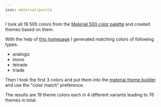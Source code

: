 ```yaml
---
icon: material/puzzle
---
```


I took all 19 500 colors from the [Material 500 color palette](https://materialui.co/colors) and created themes based on them.

With the help of [this homepage](https://colors.muz.li/) I generated matching colors of following types:

* analogic
* mono
* tetrade
* triade

Then I took the first 3 colors and put them into the [material theme builder](https://material-foundation.github.io/material-theme-builder/) and use the "color match" preference.

The results are 19 theme colors each in 4 different variants leading to 76 themes in total.